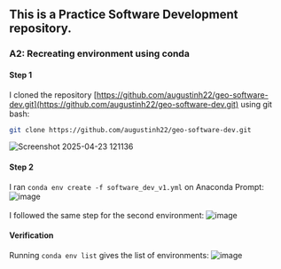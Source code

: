 ## This is a Practice Software Development repository.

### A2: Recreating environment using conda

#### Step 1
I cloned the repository [https://github.com/augustinh22/geo-software-dev.git](https://github.com/augustinh22/geo-software-dev.git) using git bash:
```bash
git clone https://github.com/augustinh22/geo-software-dev.git
```
![Screenshot 2025-04-23 121136](https://github.com/user-attachments/assets/f5ada431-d6f7-4574-af38-f0aea9f7c38b)

#### Step 2
I ran ```conda env create -f software_dev_v1.yml``` on Anaconda Prompt:
![image](https://github.com/user-attachments/assets/323bd3c1-0307-418b-af0a-b7f9de422921)
\
\
I followed the same step for the second environment:
![image](https://github.com/user-attachments/assets/f30f2372-c695-49fb-97c0-0b824813abc2)

#### Verification
Running ```conda env list``` gives the list of environments:
![image](https://github.com/user-attachments/assets/c34f6814-4e66-426a-a3a7-2a2c2c00ebda)

